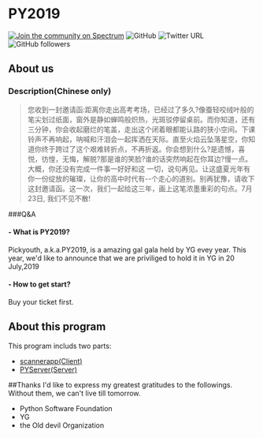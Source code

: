 # PY2019
[![Join the community on Spectrum](https://withspectrum.github.io/badge/badge.svg)](https://spectrum.chat/<mycommunity>)
![GitHub](https://img.shields.io/github/license/github/hub.svg)
![Twitter URL](https://img.shields.io/twitter/url/https/abrasumente44.svg)
![GitHub followers](https://img.shields.io/github/followers/abrasumente233.svg?style=social)
##  About us
### Description(Chinese only)
> 您收到一封邀请函:距离你走出高考考场，已经过了多久?像蚕轻咬绒叶般的笔尖划过纸面，窗外是静如蝉鸣般炽热，光斑驳停留桌前。而你知道，还有三分钟，你会收起磨烂的笔盖，走出这个闭着眼都能认路的狭小空间。下课铃声不再响起，呐喊和汗泪会一起挥洒在天际。直至火焰云坠落星空，你知道你终于跨过了这个艰难转折点，不再折返。你会想到什么?是遗憾，喜悦，彷惶，无悔，解脱?那是谁的笑脸?谁的话突然响起在你耳边?慢一点。大概，你还没有完成一件事一好好和这 一切，说句再见。让这盛夏光年有你一份绽放的璀璨，让你的高中时代有--个走心的道别。别再犹豫，请收下这封邀请函。这一次，我们一起给这三年，画上这笔浓墨重彩的句点。7月23日, 我们不见不散!

###Q&A
#### - What is PY2019?
Pickyouth, a.k.a.PY2019, is a amazing gal gala held by YG evey year. This year, we'd like to announce that we are priviliged to hold it in YG in 20 July,2019 
#### - How to get start?
Buy your ticket first.

## About this program
This program includs two parts:
- [scannerapp(Client)](https://github.com/abrasumente233/pickyouth/tree/master/scannerapp "scannerapp(Client)")
- [PYServer(Server)](https://github.com/abrasumente233/pickyouth/tree/master/pyserver "PYServer(Servers)")


##Thanks
I'd like to express my greatest gratitudes to the followings. Without them, we can't live till tomorrow.
- Python Software Foundation
- YG
- the Old devil Organization
